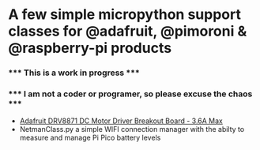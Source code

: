 # A few simple micropython support classes for @adafruit, @pimoroni & @raspberry-pi products

### *** This is a work in progress ***

### *** I am not a coder or programer, so please excuse the chaos ***

- [Adafruit DRV8871 DC Motor Driver Breakout Board - 3.6A Max](https://shop.pimoroni.com/products/adafruit-drv8871-dc-motor-driver-breakout-board-3-6a-max)
- NetmanClass.py a simple WIFI connection manager with the abilty to measure and manage Pi Pico battery levels 





